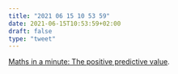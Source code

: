 ```yaml
---
title: "2021 06 15 10 53 59"
date: 2021-06-15T10:53:59+02:00
draft: false
type: "tweet"
---
```

[Maths in a minute: The positive predictive value](https://plus.maths.org/content/maths-minute-positive-predictive-value).
